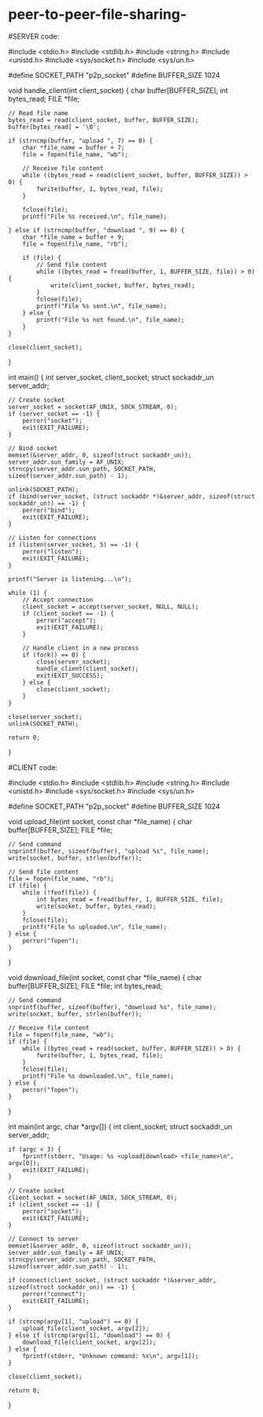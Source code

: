 # peer-to-peer-file-sharing-
#SERVER code:

#include <stdio.h>
#include <stdlib.h>
#include <string.h>
#include <unistd.h>
#include <sys/socket.h>
#include <sys/un.h>

#define SOCKET_PATH "p2p_socket"
#define BUFFER_SIZE 1024

void handle_client(int client_socket) {
    char buffer[BUFFER_SIZE];
    int bytes_read;
    FILE *file;

    // Read file name
    bytes_read = read(client_socket, buffer, BUFFER_SIZE);
    buffer[bytes_read] = '\0';

    if (strncmp(buffer, "upload ", 7) == 0) {
        char *file_name = buffer + 7;
        file = fopen(file_name, "wb");

        // Receive file content
        while ((bytes_read = read(client_socket, buffer, BUFFER_SIZE)) > 0) {
            fwrite(buffer, 1, bytes_read, file);
        }

        fclose(file);
        printf("File %s received.\n", file_name);

    } else if (strncmp(buffer, "download ", 9) == 0) {
        char *file_name = buffer + 9;
        file = fopen(file_name, "rb");

        if (file) {
            // Send file content
            while ((bytes_read = fread(buffer, 1, BUFFER_SIZE, file)) > 0) {
                write(client_socket, buffer, bytes_read);
            }
            fclose(file);
            printf("File %s sent.\n", file_name);
        } else {
            printf("File %s not found.\n", file_name);
        }
    }

    close(client_socket);
}

int main() {
    int server_socket, client_socket;
    struct sockaddr_un server_addr;

    // Create socket
    server_socket = socket(AF_UNIX, SOCK_STREAM, 0);
    if (server_socket == -1) {
        perror("socket");
        exit(EXIT_FAILURE);
    }

    // Bind socket
    memset(&server_addr, 0, sizeof(struct sockaddr_un));
    server_addr.sun_family = AF_UNIX;
    strncpy(server_addr.sun_path, SOCKET_PATH, sizeof(server_addr.sun_path) - 1);

    unlink(SOCKET_PATH);
    if (bind(server_socket, (struct sockaddr *)&server_addr, sizeof(struct sockaddr_un)) == -1) {
        perror("bind");
        exit(EXIT_FAILURE);
    }

    // Listen for connections
    if (listen(server_socket, 5) == -1) {
        perror("listen");
        exit(EXIT_FAILURE);
    }

    printf("Server is listening...\n");

    while (1) {
        // Accept connection
        client_socket = accept(server_socket, NULL, NULL);
        if (client_socket == -1) {
            perror("accept");
            exit(EXIT_FAILURE);
        }

        // Handle client in a new process
        if (fork() == 0) {
            close(server_socket);
            handle_client(client_socket);
            exit(EXIT_SUCCESS);
        } else {
            close(client_socket);
        }
    }

    close(server_socket);
    unlink(SOCKET_PATH);

    return 0;
}


#CLIENT code:

#include <stdio.h>
#include <stdlib.h>
#include <string.h>
#include <unistd.h>
#include <sys/socket.h>
#include <sys/un.h>

#define SOCKET_PATH "p2p_socket"
#define BUFFER_SIZE 1024

void upload_file(int socket, const char *file_name) {
    char buffer[BUFFER_SIZE];
    FILE *file;

    // Send command
    snprintf(buffer, sizeof(buffer), "upload %s", file_name);
    write(socket, buffer, strlen(buffer));

    // Send file content
    file = fopen(file_name, "rb");
    if (file) {
        while (!feof(file)) {
            int bytes_read = fread(buffer, 1, BUFFER_SIZE, file);
            write(socket, buffer, bytes_read);
        }
        fclose(file);
        printf("File %s uploaded.\n", file_name);
    } else {
        perror("fopen");
    }
}

void download_file(int socket, const char *file_name) {
    char buffer[BUFFER_SIZE];
    FILE *file;
    int bytes_read;

    // Send command
    snprintf(buffer, sizeof(buffer), "download %s", file_name);
    write(socket, buffer, strlen(buffer));

    // Receive file content
    file = fopen(file_name, "wb");
    if (file) {
        while ((bytes_read = read(socket, buffer, BUFFER_SIZE)) > 0) {
            fwrite(buffer, 1, bytes_read, file);
        }
        fclose(file);
        printf("File %s downloaded.\n", file_name);
    } else {
        perror("fopen");
    }
}

int main(int argc, char *argv[]) {
    int client_socket;
    struct sockaddr_un server_addr;

    if (argc < 3) {
        fprintf(stderr, "Usage: %s <upload|download> <file_name>\n", argv[0]);
        exit(EXIT_FAILURE);
    }

    // Create socket
    client_socket = socket(AF_UNIX, SOCK_STREAM, 0);
    if (client_socket == -1) {
        perror("socket");
        exit(EXIT_FAILURE);
    }

    // Connect to server
    memset(&server_addr, 0, sizeof(struct sockaddr_un));
    server_addr.sun_family = AF_UNIX;
    strncpy(server_addr.sun_path, SOCKET_PATH, sizeof(server_addr.sun_path) - 1);

    if (connect(client_socket, (struct sockaddr *)&server_addr, sizeof(struct sockaddr_un)) == -1) {
        perror("connect");
        exit(EXIT_FAILURE);
    }

    if (strcmp(argv[1], "upload") == 0) {
        upload_file(client_socket, argv[2]);
    } else if (strcmp(argv[1], "download") == 0) {
        download_file(client_socket, argv[2]);
    } else {
        fprintf(stderr, "Unknown command: %s\n", argv[1]);
    }

    close(client_socket);

    return 0;
}
